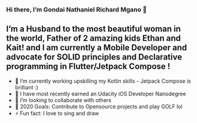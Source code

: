 ### Hi there, I’m Gondai Nathaniel Richard Mgano 👋
## I’m a Husband to the most beautiful woman in the world, Father of 2 amazing kids Ethan and Kait! and I am currently a Mobile Developer and advocate for SOLID principles and Declarative programming in Flutter/Jetpack Compose !
- 🔭 I’m currently working upskilling my Kotlin skills - Jetpack Compose is brilliant  :)
- 🌱 I have most recently earned an Udacity iOS Developer Nanodegree
- 👯 I’m looking to collaborate with others
- 🥅 2020 Goals:  Contribute to Opensource projects and play GOLF lol
- ⚡ Fun fact: I love to sing and draw

